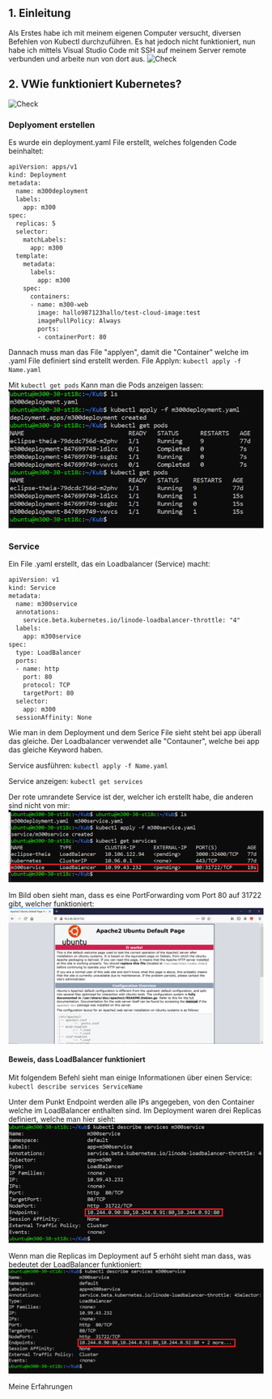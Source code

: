 ## 1. Einleitung

Als Erstes habe ich mit meinem eigenen Computer versucht, diversen Befehlen von Kubectl durchzuführen. Es hat jedoch nicht funktioniert, nun habe ich mittels Visual Studio Code mit SSH auf meinem Server remote verbunden und arbeite nun von dort aus.
<img src="/Bilder/Bild7.jpg" alt="Check"/>

## 2. VWie funktioniert Kubernetes? 
<img src="/Bilder/Bild8.jpg" alt="Check"/>

### Deplyoment erstellen
Es wurde ein deployment.yaml File erstellt, welches folgenden Code beinhaltet:
```
apiVersion: apps/v1
kind: Deployment
metadata:
  name: m300deployment
  labels:
    app: m300
spec:
  replicas: 5
  selector:
    matchLabels:
      app: m300
  template:
    metadata:
      labels:
        app: m300
    spec:
      containers:
      - name: m300-web
        image: hallo987123hallo/test-cloud-image:test
        imagePullPolicy: Always
        ports:
        - containerPort: 80
```
Dannach muss man das File "applyen", damit die "Container" welche im .yaml File definiert sind erstellt werden.
File Applyn:
`kubectl apply -f Name.yaml`

Mit `kubectl get pods` Kann man die Pods anzeigen lassen:
![alt text](https://github.com/BlackStar8440/M300-Services/blob/main/LB02/images/kub/ApplyYml.PNG)

### Service 
Ein File .yaml erstellt, das ein Loadbalancer (Service) macht:
```
apiVersion: v1
kind: Service
metadata:
  name: m300service
  annotations:
    service.beta.kubernetes.io/linode-loadbalancer-throttle: "4"
  labels:
    app: m300service
spec:
  type: LoadBalancer
  ports:
  - name: http
    port: 80
    protocol: TCP
    targetPort: 80
  selector:
    app: m300
  sessionAffinity: None
```
Wie man in dem Deployment und dem Serice File sieht steht bei app überall das gleiche. Der Loadbalancer verwendet alle "Contauner", welche bei app das gleiche Keyword haben.

Service ausführen:
`kubectl apply -f Name.yaml`

Service anzeigen:
`kubectl get services`

Der rote umrandete Service ist der, welcher ich erstellt habe, die anderen sind nicht von mir:
![alt text](https://github.com/BlackStar8440/M300-Services/blob/main/LB02/images/kub/ApplyService.PNG)

Im Bild oben sieht man, dass es eine PortForwarding vom Port 80 auf 31722 gibt, welcher funktioniert:
![alt text](https://github.com/BlackStar8440/M300-Services/blob/main/LB02/images/kub/KubWeb.PNG)

#### Beweis, dass LoadBalancer funktioniert
Mit folgendem Befehl sieht man einige Informationen über einen Service:
`kubectl describe services ServiceName`

Unter dem Punkt Endpoint werden alle IPs angegeben, von den Container welche im LoadBalancer enthalten sind. Im Deployment waren drei Replicas definiert, welche man hier sieht:
![alt text](https://github.com/BlackStar8440/M300-Services/blob/main/LB02/images/kub/LoadBalancing.PNG)

Wenn man die Replicas im Deployment auf 5 erhöht sieht man dass, was bedeutet der LoadBalancer funktioniert:
![alt text](https://github.com/BlackStar8440/M300-Services/blob/main/LB02/images/kub/LoadBalancing5More.PNG)

Meine Erfahrungen
```


```